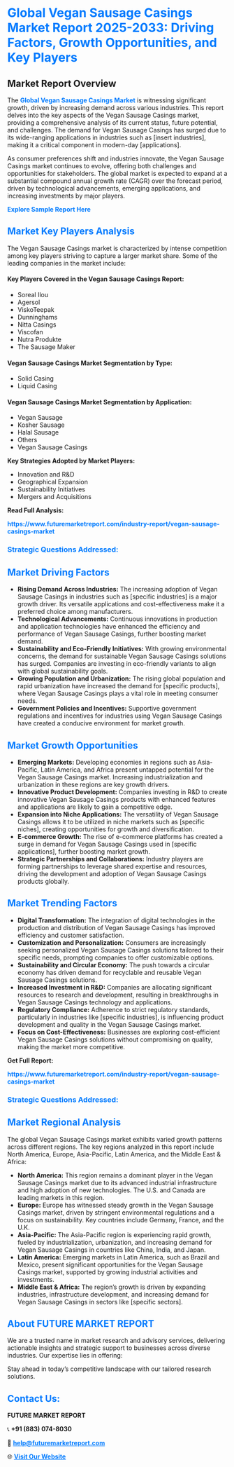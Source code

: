 <h1 style="color: #007BFF;">Global Vegan Sausage Casings Market Report 2025-2033: Driving Factors, Growth Opportunities, and Key Players</h1>

<section id="overview">
<h2>Market Report Overview</h2>
<p>The <a href="https://www.futuremarketreport.com/industry-report/vegan-sausage-casings-market" style="color: #007BFF; text-decoration: none;"><strong>Global Vegan Sausage Casings Market</strong></a> is witnessing significant growth, driven by increasing demand across various industries. This report delves into the key aspects of the Vegan Sausage Casings market, providing a comprehensive analysis of its current status, future potential, and challenges. The demand for Vegan Sausage Casings has surged due to its wide-ranging applications in industries such as [insert industries], making it a critical component in modern-day [applications].</p>
<p>As consumer preferences shift and industries innovate, the Vegan Sausage Casings market continues to evolve, offering both challenges and opportunities for stakeholders. The global market is expected to expand at a substantial compound annual growth rate (CAGR) over the forecast period, driven by technological advancements, emerging applications, and increasing investments by major players.</p>
</section>

<section id="overview">
<p><a href="https://www.futuremarketreport.com/request-sample/reportId=111052" style="color: #007BFF; text-decoration: none;"><strong>Explore Sample Report Here</strong></a></p>
</section>

<section id="key-players">
<h2 style="color: #007BFF;">Market Key Players Analysis</h2>
<p>The Vegan Sausage Casings market is characterized by intense competition among key players striving to capture a larger market share. Some of the leading companies in the market include:</p>
<h4>Key Players Covered in the Vegan Sausage Casings Report:</h4>
<ul><li>Soreal Ilou</li><li>Agersol</li><li>ViskoTeepak</li><li>Dunninghams</li><li>Nitta Casings</li><li>Viscofan</li><li>Nutra Produkte</li><li>The Sausage Maker</li></ul>
<h4>Vegan Sausage Casings Market Segmentation by Type:</h4>
<ul><li>Solid Casing</li><li>Liquid Casing</li></ul>

<h4>Vegan Sausage Casings Market Segmentation by Application:</h4>
<ul><li>Vegan Sausage</li><li>Kosher Sausage</li><li>Halal Sausage</li><li>Others</li><li>Vegan Sausage Casings</li></ul>
<p><strong>Key Strategies Adopted by Market Players:</strong></p>
<ul>
<li>Innovation and R&D</li>
<li>Geographical Expansion</li>
<li>Sustainability Initiatives</li>
<li>Mergers and Acquisitions</li>
</ul>
</section>

<section>
<p><strong>Read Full Analysis: </strong></p><a href="https://www.futuremarketreport.com/industry-report/vegan-sausage-casings-market" style="color: #007BFF; text-decoration: none;"><strong>https://www.futuremarketreport.com/industry-report/vegan-sausage-casings-market</strong></a>
<h3 style="color: #007BFF;">Strategic Questions Addressed:</h3>
</section>

<section id="driving-factors">
<h2 style="color: #007BFF;">Market Driving Factors</h2>
<ul>
<li><strong>Rising Demand Across Industries:</strong> The increasing adoption of Vegan Sausage Casings in industries such as [specific industries] is a major growth driver. Its versatile applications and cost-effectiveness make it a preferred choice among manufacturers.</li>
<li><strong>Technological Advancements:</strong> Continuous innovations in production and application technologies have enhanced the efficiency and performance of Vegan Sausage Casings, further boosting market demand.</li>
<li><strong>Sustainability and Eco-Friendly Initiatives:</strong> With growing environmental concerns, the demand for sustainable Vegan Sausage Casings solutions has surged. Companies are investing in eco-friendly variants to align with global sustainability goals.</li>
<li><strong>Growing Population and Urbanization:</strong> The rising global population and rapid urbanization have increased the demand for [specific products], where Vegan Sausage Casings plays a vital role in meeting consumer needs.</li>
<li><strong>Government Policies and Incentives:</strong> Supportive government regulations and incentives for industries using Vegan Sausage Casings have created a conducive environment for market growth.</li>
</ul>
</section>

<section id="growth-opportunities">
<h2 style="color: #007BFF;">Market Growth Opportunities</h2>
<ul>
<li><strong>Emerging Markets:</strong> Developing economies in regions such as Asia-Pacific, Latin America, and Africa present untapped potential for the Vegan Sausage Casings market. Increasing industrialization and urbanization in these regions are key growth drivers.</li>
<li><strong>Innovative Product Development:</strong> Companies investing in R&D to create innovative Vegan Sausage Casings products with enhanced features and applications are likely to gain a competitive edge.</li>
<li><strong>Expansion into Niche Applications:</strong> The versatility of Vegan Sausage Casings allows it to be utilized in niche markets such as [specific niches], creating opportunities for growth and diversification.</li>
<li><strong>E-commerce Growth:</strong> The rise of e-commerce platforms has created a surge in demand for Vegan Sausage Casings used in [specific applications], further boosting market growth.</li>
<li><strong>Strategic Partnerships and Collaborations:</strong> Industry players are forming partnerships to leverage shared expertise and resources, driving the development and adoption of Vegan Sausage Casings products globally.</li>
</ul>
</section>

<section id="trending-factors">
<h2 style="color: #007BFF;">Market Trending Factors</h2>
<ul>
<li><strong>Digital Transformation:</strong> The integration of digital technologies in the production and distribution of Vegan Sausage Casings has improved efficiency and customer satisfaction.</li>
<li><strong>Customization and Personalization:</strong> Consumers are increasingly seeking personalized Vegan Sausage Casings solutions tailored to their specific needs, prompting companies to offer customizable options.</li>
<li><strong>Sustainability and Circular Economy:</strong> The push towards a circular economy has driven demand for recyclable and reusable Vegan Sausage Casings solutions.</li>
<li><strong>Increased Investment in R&D:</strong> Companies are allocating significant resources to research and development, resulting in breakthroughs in Vegan Sausage Casings technology and applications.</li>
<li><strong>Regulatory Compliance:</strong> Adherence to strict regulatory standards, particularly in industries like [specific industries], is influencing product development and quality in the Vegan Sausage Casings market.</li>
<li><strong>Focus on Cost-Effectiveness:</strong> Businesses are exploring cost-efficient Vegan Sausage Casings solutions without compromising on quality, making the market more competitive.</li>
</ul>
</section>

<section>
<p><strong>Get Full Report: </strong></p><a href="https://www.futuremarketreport.com/industry-report/vegan-sausage-casings-market" style="color: #007BFF; text-decoration: none;"><strong>https://www.futuremarketreport.com/industry-report/vegan-sausage-casings-market</strong></a>
<h3 style="color: #007BFF;">Strategic Questions Addressed:</h3>
</section>


<section id="regional-analysis">
<h2 style="color: #007BFF;">Market Regional Analysis</h2>
<p>The global Vegan Sausage Casings market exhibits varied growth patterns across different regions. The key regions analyzed in this report include North America, Europe, Asia-Pacific, Latin America, and the Middle East & Africa:</p>
<ul>
<li><strong>North America:</strong> This region remains a dominant player in the Vegan Sausage Casings market due to its advanced industrial infrastructure and high adoption of new technologies. The U.S. and Canada are leading markets in this region.</li>
<li><strong>Europe:</strong> Europe has witnessed steady growth in the Vegan Sausage Casings market, driven by stringent environmental regulations and a focus on sustainability. Key countries include Germany, France, and the U.K.</li>
<li><strong>Asia-Pacific:</strong> The Asia-Pacific region is experiencing rapid growth, fueled by industrialization, urbanization, and increasing demand for Vegan Sausage Casings in countries like China, India, and Japan.</li>
<li><strong>Latin America:</strong> Emerging markets in Latin America, such as Brazil and Mexico, present significant opportunities for the Vegan Sausage Casings market, supported by growing industrial activities and investments.</li>
<li><strong>Middle East & Africa:</strong> The region’s growth is driven by expanding industries, infrastructure development, and increasing demand for Vegan Sausage Casings in sectors like [specific sectors].</li>
</ul>
</section>

<footer>
<h2 style="color: #007BFF;">About FUTURE MARKET REPORT</h2>
<p>We are a trusted name in market research and advisory services, delivering actionable insights and strategic support to businesses across diverse industries. Our expertise lies in offering:</p>

<p>Stay ahead in today’s competitive landscape with our tailored research solutions.</p>

<h2 style="color: #007BFF;">Contact Us:</h2>
<p><strong>FUTURE MARKET REPORT</strong></p>
<p>📞 <strong>+91 (883) 074-8030</strong></p>
<p>📧 <strong><a href="mailto:help@futuremarketreport.com" style="color: #007BFF;">help@futuremarketreport.com</a></strong></p>
<p>🌐 <strong><a href="https://www.futuremarketreport.com/" style="color: #007BFF;">Visit Our Website</a></strong></p>
</footer>